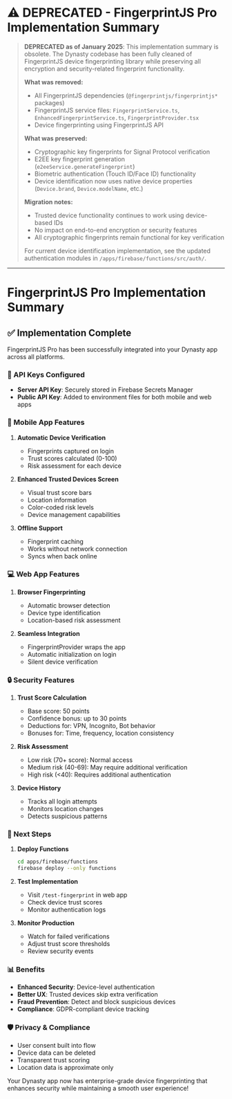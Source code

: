 # ⚠️ DEPRECATED - FingerprintJS Pro Implementation Summary

> **DEPRECATED as of January 2025**: This implementation summary is obsolete. The Dynasty codebase has been fully cleaned of FingerprintJS device fingerprinting library while preserving all encryption and security-related fingerprint functionality.
>
> **What was removed:**
> - All FingerprintJS dependencies (`@fingerprintjs/fingerprintjs*` packages)
> - FingerprintJS service files: `FingerprintService.ts`, `EnhancedFingerprintService.ts`, `FingerprintProvider.tsx`
> - Device fingerprinting using FingerprintJS API
>
> **What was preserved:**
> - Cryptographic key fingerprints for Signal Protocol verification
> - E2EE key fingerprint generation (`e2eeService.generateFingerprint`)
> - Biometric authentication (Touch ID/Face ID) functionality
> - Device identification now uses native device properties (`Device.brand`, `Device.modelName`, etc.)
>
> **Migration notes:**
> - Trusted device functionality continues to work using device-based IDs
> - No impact on end-to-end encryption or security features
> - All cryptographic fingerprints remain functional for key verification
>
> For current device identification implementation, see the updated authentication modules in `/apps/firebase/functions/src/auth/`.

---

# FingerprintJS Pro Implementation Summary

## ✅ Implementation Complete

FingerprintJS Pro has been successfully integrated into your Dynasty app across all platforms.

### 🔑 API Keys Configured

- **Server API Key**: Securely stored in Firebase Secrets Manager
- **Public API Key**: Added to environment files for both mobile and web apps

### 📱 Mobile App Features

1. **Automatic Device Verification**
   - Fingerprints captured on login
   - Trust scores calculated (0-100)
   - Risk assessment for each device

2. **Enhanced Trusted Devices Screen**
   - Visual trust score bars
   - Location information
   - Color-coded risk levels
   - Device management capabilities

3. **Offline Support**
   - Fingerprint caching
   - Works without network connection
   - Syncs when back online

### 💻 Web App Features

1. **Browser Fingerprinting**
   - Automatic browser detection
   - Device type identification
   - Location-based risk assessment

2. **Seamless Integration**
   - FingerprintProvider wraps the app
   - Automatic initialization on login
   - Silent device verification

### 🔒 Security Features

1. **Trust Score Calculation**
   - Base score: 50 points
   - Confidence bonus: up to 30 points
   - Deductions for: VPN, Incognito, Bot behavior
   - Bonuses for: Time, frequency, location consistency

2. **Risk Assessment**
   - Low risk (70+ score): Normal access
   - Medium risk (40-69): May require additional verification
   - High risk (<40): Requires additional authentication

3. **Device History**
   - Tracks all login attempts
   - Monitors location changes
   - Detects suspicious patterns

### 🚀 Next Steps

1. **Deploy Functions**
   ```bash
   cd apps/firebase/functions
   firebase deploy --only functions
   ```

2. **Test Implementation**
   - Visit `/test-fingerprint` in web app
   - Check device trust scores
   - Monitor authentication logs

3. **Monitor Production**
   - Watch for failed verifications
   - Adjust trust score thresholds
   - Review security events

### 📊 Benefits

- **Enhanced Security**: Device-level authentication
- **Better UX**: Trusted devices skip extra verification
- **Fraud Prevention**: Detect and block suspicious devices
- **Compliance**: GDPR-compliant device tracking

### 🛡️ Privacy & Compliance

- User consent built into flow
- Device data can be deleted
- Transparent trust scoring
- Location data is approximate only

Your Dynasty app now has enterprise-grade device fingerprinting that enhances security while maintaining a smooth user experience!